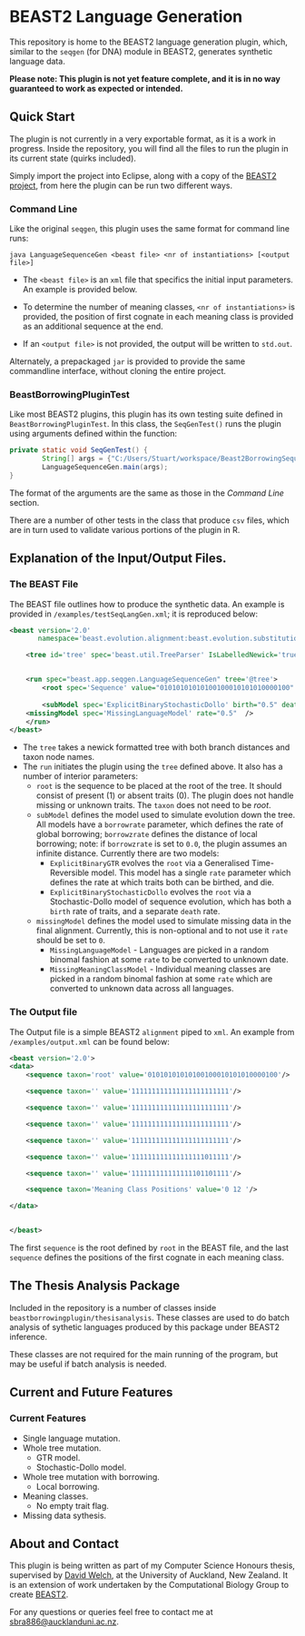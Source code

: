# BEAST2 Language Generation

This repository is home to the BEAST2 language generation plugin, which, similar to the `seqgen` (for DNA) module in BEAST2, generates synthetic language data.

**Please note: This plugin is not yet feature complete, and it is in no way guaranteed to work as expected or intended.** 

## Quick Start 

The plugin is not currently in a very exportable format, as it is a work in progress. Inside the repository, you will find all the files to run the plugin in its current state (quirks included).

Simply import the project into Eclipse, along with a copy of the [BEAST2 project](https://github.com/CompEvol/beast2), from here the plugin can be run two different ways.

### Command Line

Like the original `seqgen`, this plugin uses the same format for command line runs:

```
java LanguageSequenceGen <beast file> <nr of instantiations> [<output file>]
```
* The `<beast file>` is an `xml` file that specifics the initial input parameters. An example is provided below. 

* To determine the number of meaning classes, `<nr of instantiations>` is provided, the position of first cognate in each meaning class is provided as an additional sequence at the end. 

* If an `<output file>` is not provided, the output will be written to `std.out`. 

Alternately, a prepackaged `jar` is provided to provide the same commandline interface, without cloning the entire project. 

### BeastBorrowingPluginTest

Like most BEAST2 plugins, this plugin has its own testing suite defined in `BeastBorrowingPluginTest`. In this class, the `SeqGenTest()` runs the plugin using arguments defined within the function: 

```Java
private static void SeqGenTest() {
		String[] args = {"C:/Users/Stuart/workspace/Beast2BorrowingSequenceSimulator/examples/testSeqLangGen.xml","2","C:/Users/Stuart/workspace/Beast2BorrowingSequenceSimulator/examples/output.xml"};
		LanguageSequenceGen.main(args);
}
```

The format of the arguments are the same as those in the *Command Line* section. 

There are a number of other tests in the class that produce `csv` files, which are in turn used to validate various portions of the plugin in R. 

## Explanation of the Input/Output Files.

### The BEAST File

The BEAST file outlines how to produce the synthetic data. An example is provided in `/examples/testSeqLangGen.xml`; it is reproduced below:

```XML
<beast version='2.0'
       namespace='beast.evolution.alignment:beast.evolution.substitutionmodel'>

    <tree id='tree' spec='beast.util.TreeParser' IsLabelledNewick='true' newick='((((english:0.02096625515232275,(german:0.014857143159686462,french:0.014857143159686462):0.0061091119926362895):0.012862878672687175,spanish:0.033829133825009926):0.029471223948245952,italian:0.06330035777325588):0.0031773962188650223,irish:0.0664777539921209)' />


    <run spec="beast.app.seqgen.LanguageSequenceGen" tree='@tree'>
		<root spec='Sequence' value="01010101010100100010101010000100" taxon="root"/>
		
		<subModel spec='ExplicitBinaryStochasticDollo' birth="0.5" death = "0.5" borrowrate ="0.0" borrowzrate="0.0" noEmptyTrait="false" />	
    <missingModel spec='MissingLanguageModel' rate="0.5"  />
	</run>
</beast> 
```

* The `tree` takes a newick formatted tree with both branch distances and taxon node names. 
* The `run` initiates the plugin using the `tree` defined above. It also has a number of interior parameters:
  * `root` is the sequence to be placed at the root of the tree. It should consist of present (1) or absent traits (0). The plugin does not handle missing or unknown traits. The `taxon` does not need to be *root*.
  * `subModel` defines the model used to simulate evolution down the tree. All models have a `borrowrate` parameter, which defines the rate of global borrowing; `borrowzrate` defines the distance of local borrowing; note: if `borrowzrate` is set to `0.0`, the plugin assumes an infinite distance. Currently there are two models:
    * `ExplicitBinaryGTR` evolves the `root` via a Generalised Time-Reversible model. This model has a single `rate` parameter which defines the rate at which traits both can be birthed, and die. 
    * `ExplicitBinaryStochasticDollo` evolves the `root` via a Stochastic-Dollo model of sequence evolution, which has both a `birth` rate of traits, and a separate `death` rate. 
  * `missingModel` defines the model used to simulate missing data in the final alignment. Currently, this is non-optional and to not use it `rate` should be set to `0`.
    * `MissingLanguageModel` - Languages are picked in a random binomal fashion at some `rate` to be converted to unknown date.
    * `MissingMeaningClassModel` - Individual meaning classes are picked in a random binomal fashion at some `rate` which are converted to unknown data across all languages. 

### The Output file

The Output file is a simple BEAST2 `alignment` piped to `xml`. An example from `/examples/output.xml` can be found below:

```XML
<beast version='2.0'>
<data>
    <sequence taxon='root' value='01010101010100100010101010000100'/>

    <sequence taxon='' value='111111111111111111111111'/>

    <sequence taxon='' value='111111111111111111111111'/>

    <sequence taxon='' value='111111111111111111111111'/>

    <sequence taxon='' value='111111111111111111111111'/>

    <sequence taxon='' value='111111111111111111011111'/>

    <sequence taxon='' value='111111111111111101101111'/>

    <sequence taxon='Meaning Class Positions' value='0 12 '/>

</data>


</beast>

```

The first `sequence` is the root defined by `root` in the BEAST file, and the last `sequence` defines the positions of the first cognate in each meaning class. 

## The Thesis Analysis Package

Included in the repository is a number of classes inside `beastborrowingplugin/thesisanalysis`. These classes are used to do batch analysis of sythetic languages produced by this package under BEAST2 inference. 

These classes are not required for the main running of the program, but may be useful if batch analysis is needed.

## Current and Future Features

### Current Features

* Single language mutation.
* Whole tree mutation.
  * GTR model.
  * Stochastic-Dollo model.
* Whole tree mutation with borrowing.
  * Local borrowing.
* Meaning classes.
  * No empty trait flag.
* Missing data sythesis.

## About and Contact

This plugin is being written as part of my Computer Science Honours thesis, supervised by [David Welch](https://www.cs.auckland.ac.nz/~davidw/), at the University of Auckland, New Zealand. It is an extension of work undertaken by the Computational Biology Group to create [BEAST2](beast2.org). 

For any questions or queries feel free to contact me at sbra886@aucklanduni.ac.nz. 